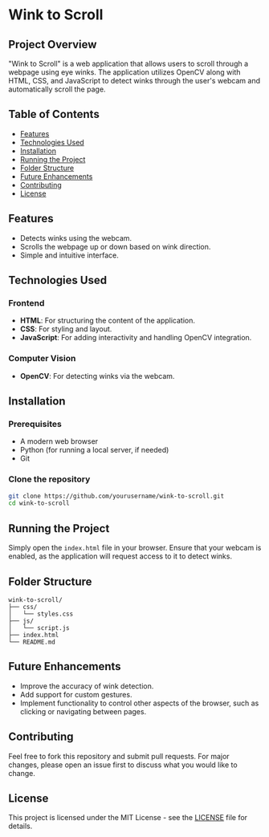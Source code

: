 # Wink to Scroll

## Project Overview
"Wink to Scroll" is a web application that allows users to scroll through a webpage using eye winks. The application utilizes OpenCV along with HTML, CSS, and JavaScript to detect winks through the user's webcam and automatically scroll the page.

## Table of Contents
- [Features](#features)
- [Technologies Used](#technologies-used)
- [Installation](#installation)
- [Running the Project](#running-the-project)
- [Folder Structure](#folder-structure)
- [Future Enhancements](#future-enhancements)
- [Contributing](#contributing)
- [License](#license)

## Features
- Detects winks using the webcam.
- Scrolls the webpage up or down based on wink direction.
- Simple and intuitive interface.

## Technologies Used

### Frontend
- **HTML**: For structuring the content of the application.
- **CSS**: For styling and layout.
- **JavaScript**: For adding interactivity and handling OpenCV integration.

### Computer Vision
- **OpenCV**: For detecting winks via the webcam.

## Installation

### Prerequisites
- A modern web browser
- Python (for running a local server, if needed)
- Git

### Clone the repository
```bash
git clone https://github.com/yourusername/wink-to-scroll.git
cd wink-to-scroll
```
## Running the Project

Simply open the `index.html` file in your browser. Ensure that your webcam is enabled, as the application will request access to it to detect winks.

## Folder Structure
```
wink-to-scroll/
├── css/
│   └── styles.css
├── js/
│   └── script.js
├── index.html
└── README.md
```

## Future Enhancements
- Improve the accuracy of wink detection.
- Add support for custom gestures.
- Implement functionality to control other aspects of the browser, such as clicking or navigating between pages.

## Contributing
Feel free to fork this repository and submit pull requests. For major changes, please open an issue first to discuss what you would like to change.

## License
This project is licensed under the MIT License - see the [LICENSE](LICENSE) file for details.
